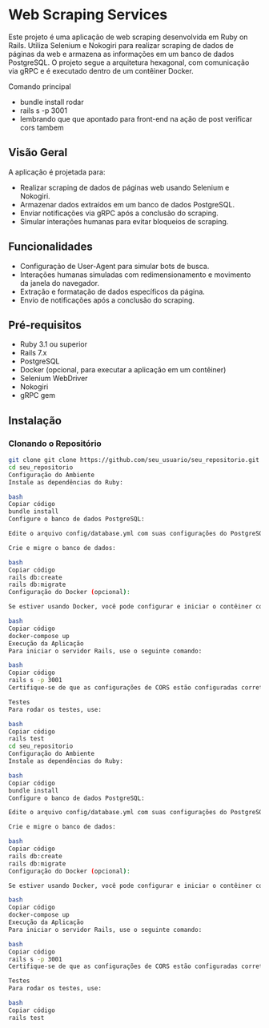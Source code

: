# Web Scraping Services

Este projeto é uma aplicação de web scraping desenvolvida em Ruby on Rails. Utiliza Selenium e Nokogiri para realizar scraping de dados de páginas da web e armazena as informações em um banco de dados PostgreSQL. O projeto segue a arquitetura hexagonal, com comunicação via gRPC e é executado dentro de um contêiner Docker.

Comando principal 
- bundle install
rodar 
- rails s -p 3001 
- lembrando que que apontado para front-end na ação de post verificar cors tambem 

## Visão Geral

A aplicação é projetada para:

- Realizar scraping de dados de páginas web usando Selenium e Nokogiri.
- Armazenar dados extraídos em um banco de dados PostgreSQL.
- Enviar notificações via gRPC após a conclusão do scraping.
- Simular interações humanas para evitar bloqueios de scraping.

## Funcionalidades

- Configuração de User-Agent para simular bots de busca.
- Interações humanas simuladas com redimensionamento e movimento da janela do navegador.
- Extração e formatação de dados específicos da página.
- Envio de notificações após a conclusão do scraping.

## Pré-requisitos

- Ruby 3.1 ou superior
- Rails 7.x
- PostgreSQL
- Docker (opcional, para executar a aplicação em um contêiner)
- Selenium WebDriver
- Nokogiri
- gRPC gem

## Instalação

### Clonando o Repositório

```bash
git clone git clone https://github.com/seu_usuario/seu_repositorio.git
cd seu_repositorio
Configuração do Ambiente
Instale as dependências do Ruby:

bash
Copiar código
bundle install
Configure o banco de dados PostgreSQL:

Edite o arquivo config/database.yml com suas configurações do PostgreSQL.

Crie e migre o banco de dados:

bash
Copiar código
rails db:create
rails db:migrate
Configuração do Docker (opcional):

Se estiver usando Docker, você pode configurar e iniciar o contêiner com:

bash
Copiar código
docker-compose up
Execução da Aplicação
Para iniciar o servidor Rails, use o seguinte comando:

bash
Copiar código
rails s -p 3001
Certifique-se de que as configurações de CORS estão configuradas corretamente para permitir solicitações da sua aplicação.

Testes
Para rodar os testes, use:

bash
Copiar código
rails test
cd seu_repositorio
Configuração do Ambiente
Instale as dependências do Ruby:

bash
Copiar código
bundle install
Configure o banco de dados PostgreSQL:

Edite o arquivo config/database.yml com suas configurações do PostgreSQL.

Crie e migre o banco de dados:

bash
Copiar código
rails db:create
rails db:migrate
Configuração do Docker (opcional):

Se estiver usando Docker, você pode configurar e iniciar o contêiner com:

bash
Copiar código
docker-compose up
Execução da Aplicação
Para iniciar o servidor Rails, use o seguinte comando:

bash
Copiar código
rails s -p 3001
Certifique-se de que as configurações de CORS estão configuradas corretamente para permitir solicitações da sua aplicação.

Testes
Para rodar os testes, use:

bash
Copiar código
rails test
